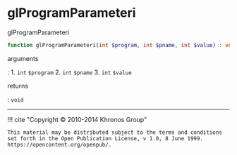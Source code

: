 # glProgramParameteri
glProgramParameteri

```php
function glProgramParameteri(int $program, int $pname, int $value) : void
```

arguments

:    1. `int` `$program` 
    2. `int` `$pname` 
    3. `int` `$value` 

returns

:    `void` 

---
     

!!! cite "Copyright © 2010-2014 Khronos Group"

    This material may be distributed subject to the terms and conditions set forth in the Open Publication License, v 1.0, 8 June 1999. https://opencontent.org/openpub/.
